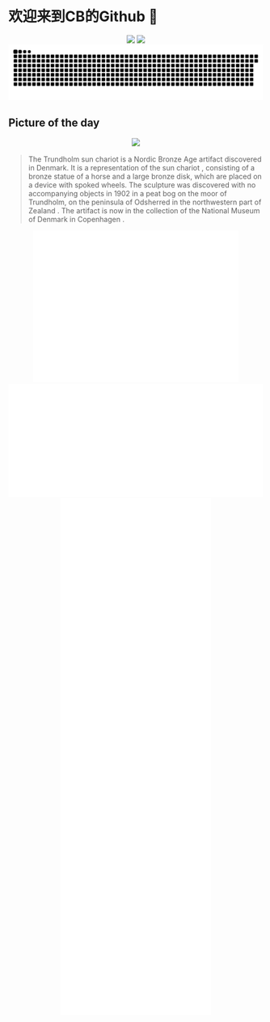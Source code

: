 
# 欢迎来到CB的Github 👋

<div align="center">
  <img height="137px" src="https://github-readme-stats.vercel.app/api?username=SuperCB&show_icons=true&theme=radical" />
  <img height="137px" src="https://github-readme-stats.vercel.app/api/top-langs/?username=SuperCB&hide_title=true&hide_border=true&layout=compact&langs_count=6&text_color=000&icon_color=fff" />
</div>


<div align="center">
    <img src="./contribution-snake/github-contribution-grid-snake.svg" />
</div>



## Picture of the day
<div align="center">
  <img width=400px src="https://upload.wikimedia.org/wikipedia/commons/thumb/e/e1/Solvognen-00100.jpg/525px-Solvognen-00100.jpg" />
</div>

>The  Trundholm sun chariot  is a  Nordic Bronze Age  artifact discovered in Denmark. It is a representation of the  sun chariot , consisting of a  bronze  statue of a horse and a large bronze disk, which are placed on a device with spoked wheels. The sculpture was discovered with no accompanying objects in 1902 in a  peat bog  on the moor of Trundholm, on the peninsula of  Odsherred  in the northwestern part of  Zealand . The artifact is now in the collection of the  National Museum of Denmark  in  Copenhagen .



<div align="center">
  <img height="300px" src="base_metrics.svg" />
  <img  src="metrics.plugin.calendar.full.svg" />
</div>


<div align="center">
  <img  src="plugin_metrics.svg" /> 
</div>
